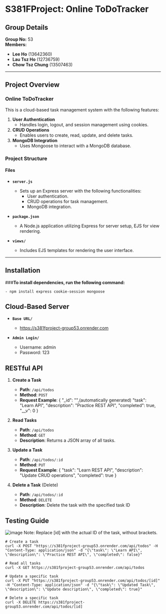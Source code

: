 # S381FProject: Online ToDoTracker

## Group Details
**Group No:** 53  
**Members:**  
- **Lee Ho** (13642360)  
- **Lau Tsz Ho** (12736759)  
- **Chow Tsz Chung** (13507463)  

---

## Project Overview
### Online ToDoTracker
This is a cloud-based task management system with the following features:
1. **User Authentication**  
   - Handles login, logout, and session management using cookies.
2. **CRUD Operations**  
   - Enables users to create, read, update, and delete tasks.
3. **MongoDB Integration**  
   - Uses Mongoose to interact with a MongoDB database.

### Project Structure
#### **Files**
- **`server.js`**  
  - Sets up an Express server with the following functionalities:
    - User authentication.
    - CRUD operations for task management.
    - MongoDB integration.

- **`package.json`**  
  - A Node.js application utilizing Express for server setup, EJS for view rendering.  
      
- **`views/`**  
  - Includes EJS templates for rendering the user interface.

---

## Installation
###**To install dependencies, run the following command:**

    - npm install express cookie-session mongoose

## Cloud-Based Server
- **`Base URL/`** 
  - https://s381fproject-group53.onrender.com
    
- **`Admin Login/`** 
  - Username: admin
  - Password: 123


## RESTful API
1. **Create a Task**
   - **Path**: `/api/todos`
   - **Method**: `POST`
   - **Request Example**:
  {
    "_id": "",(automatically generated)
    "task": "Learn API",
    "description": "Practice REST API",
    "completed": true,
    "__v": 0
  }

2. **Read Tasks**
   - **Path**: `/api/todos`
   - **Method**: `GET`
   - **Description**: Returns a JSON array of all tasks.

3. **Update a Task**
   - **Path**: `/api/todos/:id`
   - **Method**: `PUT`
   - **Request Example**:
     {
       "task": "Learn REST API",
       "description": "Update CRUD operations",
       "completed": true
     }

4. **Delete a Task** (Delete)
   - **Path**: `/api/todos/:id`
   - **Method**: `DELETE`
   - **Description**: Delete the task with the specified task ID

## Testing Guide ##
![image](https://github.com/Overlee0404/S381FProject-group53/blob/main/TestResult.png)
Note: Replace [id] with the actual ID of the task, without brackets.
```
# Create a task
curl -X POST "https://s381fproject-group53.onrender.com/api/todos" -H "Content-Type: application/json" -d "{\"task\": \"Learn API\", \"description\": \"Practice REST API\", \"completed\": false}"

# Read all tasks
curl -X GET https://s381fproject-group53.onrender.com/api/todos

# Update a specific task
curl -X PUT "https://s381fproject-group53.onrender.com/api/todos/[id]" -H "Content-Type: application/json" -d "{\"task\": \"Updated Task\", \"description\": \"Update description\", \"completed\": true}"

# Delete a specific task
curl -X DELETE https://s381fproject-group53.onrender.com/api/todos/[id]
